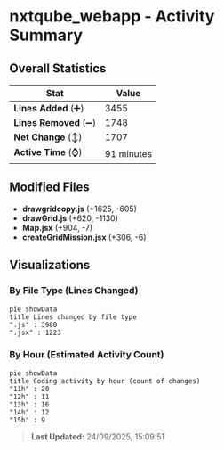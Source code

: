 # nxtqube_webapp - Activity Summary 

## Overall Statistics

| Stat                   | Value                                                             |
| ---------------------- | ----------------------------------------------------------------- |
| **Lines Added** (➕)   | 3455                                          |
| **Lines Removed** (➖) | 1748                                        |
| **Net Change** (↕)    | 1707                |
| **Active Time** (⌚)   | 91 minutes |


## Modified Files
- **drawgridcopy.js** (+1625, -605)
- **drawGrid.js** (+620, -1130)
- **Map.jsx** (+904, -7)
- **createGridMission.jsx** (+306, -6)

## Visualizations

### By File Type (Lines Changed)

```mermaid
pie showData
title Lines changed by file type
".js" : 3980
".jsx" : 1223
```

### By Hour (Estimated Activity Count)

```mermaid
pie showData
title Coding activity by hour (count of changes)
"11h" : 20
"12h" : 11
"13h" : 16
"14h" : 12
"15h" : 9
```


> **Last Updated:** 24/09/2025, 15:09:51